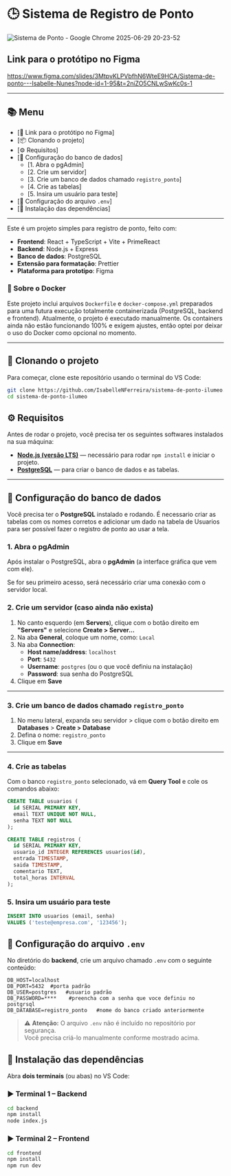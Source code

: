 # 🕒 Sistema de Registro de Ponto

![Sistema de Ponto - Google Chrome 2025-06-29 20-23-52](https://github.com/user-attachments/assets/8c18e995-c13c-4ac1-9b93-3761fe5e3143)

## Link para o protótipo no Figma

https://www.figma.com/slides/3MtpvKLPVbfhN6WteE9HCA/Sistema-de-ponto---Isabelle-Nunes?node-id=1-95&t=2niZO5CNLwSwKc0s-1

---

## 📚 Menu

- [🔗 Link para o protótipo no Figma]
- [📦 Clonando o projeto]
- [⚙️ Requisitos]
- [🐘 Configuração do banco de dados]
  - [1. Abra o pgAdmin]
  - [2. Crie um servidor]
  - [3. Crie um banco de dados chamado `registro_ponto`]
  - [4. Crie as tabelas]
  - [5. Insira um usuário para teste]
- [🔐 Configuração do arquivo `.env`]
- [🧩 Instalação das dependências]

---

Este é um projeto simples para registro de ponto, feito com:

- **Frontend**: React + TypeScript + Vite + PrimeReact  
- **Backend**: Node.js + Express  
- **Banco de dados**: PostgreSQL
- **Extensão para formatação**: Prettier
- **Plataforma para prototipo**: Figma
  
### 🐳 Sobre o Docker

Este projeto inclui arquivos `Dockerfile` e `docker-compose.yml` preparados para uma futura execução totalmente containerizada (PostgreSQL, backend e frontend). Atualmente, o projeto é executado manualmente. Os containers ainda não estão funcionando 100% e exigem ajustes, então optei por deixar o uso do Docker como opcional no momento.

---

## 📁 Clonando o projeto

Para começar, clone este repositório usando o terminal do VS Code:

```bash
git clone https://github.com/IsabelleNFerreira/sistema-de-ponto-ilumeo.git
cd sistema-de-ponto-ilumeo
```

## ⚙️ Requisitos

Antes de rodar o projeto, você precisa ter os seguintes softwares instalados na sua máquina:

- [**Node.js (versão LTS)**](https://nodejs.org/) — necessário para rodar `npm install` e iniciar o projeto.
- [**PostgreSQL**](https://www.postgresql.org/download/) — para criar o banco de dados e as tabelas.

---

## 🐘 Configuração do banco de dados

Você precisa ter o **PostgreSQL** instalado e rodando.
É necessario criar as tabelas com os nomes corretos e adicionar um dado na tabela de Usuarios para ser possível fazer o registro de ponto ao usar a tela.

### 1. Abra o pgAdmin

Após instalar o PostgreSQL, abra o **pgAdmin** (a interface gráfica que vem com ele).

Se for seu primeiro acesso, será necessário criar uma conexão com o servidor local.

### 2. Crie um servidor (caso ainda não exista)

1. No canto esquerdo (em **Servers**), clique com o botão direito em **"Servers"** e selecione **Create > Server...**
2. Na aba **General**, coloque um nome, como: `Local`
3. Na aba **Connection**:
   - **Host name/address**: `localhost`
   - **Port**: `5432`
   - **Username**: `postgres` (ou o que você definiu na instalação)
   - **Password**: sua senha do PostgreSQL
4. Clique em **Save**

---

### 3. Crie um banco de dados chamado `registro_ponto`

1. No menu lateral, expanda seu servidor > clique com o botão direito em **Databases** > **Create > Database**
2. Defina o nome: `registro_ponto`
3. Clique em **Save**

---

### 4. Crie as tabelas

Com o banco `registro_ponto` selecionado, vá em **Query Tool** e cole os comandos abaixo:

```sql
CREATE TABLE usuarios (
  id SERIAL PRIMARY KEY,
  email TEXT UNIQUE NOT NULL,
  senha TEXT NOT NULL
);

CREATE TABLE registros (
  id SERIAL PRIMARY KEY,
  usuario_id INTEGER REFERENCES usuarios(id),
  entrada TIMESTAMP,
  saida TIMESTAMP,
  comentario TEXT,
  total_horas INTERVAL
);
```

### 5. Insira um usuário para teste

```sql
INSERT INTO usuarios (email, senha)
VALUES ('teste@empresa.com', '123456');
```

## 🔐 Configuração do arquivo `.env`

No diretório do **backend**, crie um arquivo chamado `.env` com o seguinte conteúdo:

```env
DB_HOST=localhost
DB_PORT=5432  #porta padrão
DB_USER=postgres   #usuario padrão
DB_PASSWORD=****    #preencha com a senha que voce definiu no postgrsql
DB_DATABASE=registro_ponto   #nome do banco criado anteriormente
```

> ⚠️ **Atenção:** O arquivo `.env` não é incluído no repositório por segurança.  
> Você precisa criá-lo manualmente conforme mostrado acima.

## 🧩 Instalação das dependências

Abra **dois terminais** (ou abas) no VS Code:

### ▶️ Terminal 1 – Backend

```bash
cd backend
npm install
node index.js
```
### ▶️ Terminal 2 – Frontend

```bash
cd frontend
npm install
npm run dev
```

